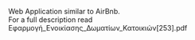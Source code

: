 Web Application similar to AirBnb.  <br/>
For a full description read Εφαρμογή_Ενοικίασης_Δωματίων_Κατοικιών[253].pdf
